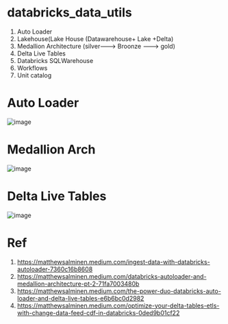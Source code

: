 # databricks_data_utils
1. Auto Loader
2. Lakehouse(Lake House (Datawarehouse+ Lake +Delta)
3. Medallion Architecture (silver---> Broonze ---> gold)
4. Delta Live Tables  
5. Databricks SQLWarehouse
6. Workflows
7. Unit catalog



# Auto Loader
![image](https://github.com/anjijava16/databricks_data_utils/assets/5849522/50179171-50b0-4b73-b8c9-880d6296d47d)

# Medallion Arch
![image](https://github.com/anjijava16/databricks_data_utils/assets/5849522/39070297-a2b1-4147-a8aa-4983603d9a01)


# Delta Live Tables
![image](https://github.com/anjijava16/databricks_data_utils/assets/5849522/5599333b-c6cd-4270-9844-f9e24dcf6e44)


# Ref
1. https://matthewsalminen.medium.com/ingest-data-with-databricks-autoloader-7360c16b8608
2. https://matthewsalminen.medium.com/databricks-autoloader-and-medallion-architecture-pt-2-71fa7003480b
3. https://matthewsalminen.medium.com/the-power-duo-databricks-auto-loader-and-delta-live-tables-e6b6bc0d2982
4. https://matthewsalminen.medium.com/optimize-your-delta-tables-etls-with-change-data-feed-cdf-in-databricks-0ded9b01cf22

